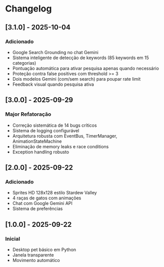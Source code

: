 # Changelog

## [3.1.0] - 2025-10-04
### Adicionado
- Google Search Grounding no chat Gemini
- Sistema inteligente de detecção de keywords (85 keywords em 15 categorias)
- Pontuação automática para ativar pesquisa apenas quando necessário
- Proteção contra false positives com threshold >= 3
- Dois modelos Gemini (com/sem search) para poupar rate limit
- Feedback visual quando pesquisa ativa

## [3.0.0] - 2025-09-29
### Major Refatoração
- Correção sistemática de 14 bugs críticos
- Sistema de logging configurável
- Arquitetura robusta com EventBus, TimerManager, AnimationStateMachine
- Eliminação de memory leaks e race conditions
- Exception handling robusto

## [2.0.0] - 2025-09-22
### Adicionado
- Sprites HD 128x128 estilo Stardew Valley
- 4 raças de gatos com animações
- Chat com Google Gemini API
- Sistema de preferências

## [1.0.0] - 2025-09-22
### Inicial
- Desktop pet básico em Python
- Janela transparente
- Movimento automático